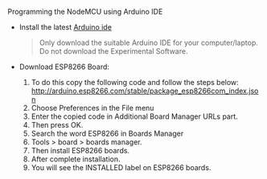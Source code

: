 Programming the NodeMCU using Arduino IDE

- Install the latest [Arduino ide](https://www.arduino.cc/en/software)
  > Only download the suitable Arduino IDE for your computer/laptop. Do not download the Experimental Software.

- Download ESP8266 Board:
  1. To do this copy the following code and follow the steps below: http://arduino.esp8266.com/stable/package_esp8266com_index.json
  2. Choose Preferences in the File menu 
  3. Enter the copied code in Additional Board Manager URLs part. 
  4. Then press OK.
  5. Search the word ESP8266 in Boards Manager
  6. Tools > board > boards manager. 
  7. Then install ESP8266 boards. 
  8. After complete installation. 
  9. You will see the INSTALLED label on ESP8266 boards.
